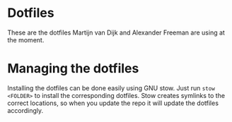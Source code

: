 # Dotfiles

These are the dotfiles Martijn van Dijk and Alexander Freeman are using at the moment.

# Managing the dotfiles

Installing the dotfiles can be done easily using GNU stow. Just run ```stow <FOLDER>``` to install the corresponding
dotfiles. Stow creates symlinks to the correct locations, so when you update the repo it will update the dotfiles
accordingly.
